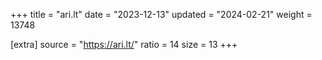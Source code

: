 +++
title = "ari.lt"
date = "2023-12-13"
updated = "2024-02-21"
weight = 13748

[extra]
source = "https://ari.lt/"
ratio = 14
size = 13
+++

